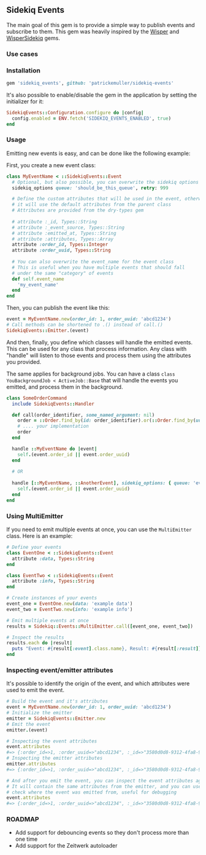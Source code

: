 ## Sidekiq Events

The main goal of this gem is to provide a simple way to publish events and subscribe to them.
This gem was heavily inspired by the [Wisper](https://github.com/krisleech/wisper) and [WisperSidekiq](https://github.com/krisleech/wisper-sidekiq) gems.

### Use cases

### Installation

```ruby
gem 'sidekiq_events', github: 'patrickemuller/sidekiq-events'
```

It's also possible to enable/disable the gem in the application by setting the initializer for it:

```ruby
SidekiqEvents::Configuration.configure do |config|
  config.enabled = ENV.fetch('SIDEKIQ_EVENTS_ENABLED', true)
end
```

### Usage

Emitting new events is easy, and can be done like the following example:

First, you create a new event class:

```ruby
class MyEventName < ::SidekiqEvents::Event
  # Optional, but also possible, you can overwrite the sidekiq options for the event
  sidekiq_options queue: 'should_be_this_queue', retry: 999

  # Define the custom attributes that will be used in the event, otherwise
  # it will use the default attributes from the parent class
  # Attributes are provided from the dry-types gem
  
  # attribute :_id, Types::String
  # attribute :_event_source, Types::String
  # attribute :emitted_at, Types::String
  # attribute :attributes, Types::Array
  attribute :order_id, Types::Integer
  attribute :order_uuid, Types::String
  
  # You can also overwrite the event_name for the event class
  # This is useful when you have multiple events that should fall
  # under the same "category" of events
  def self.event_name
    'my_event_name'
  end
end
```

Then, you can publish the event like this:
```ruby
event = MyEventName.new(order_id: 1, order_uuid: 'abcd1234')
# Call methods can be shortened to .() instead of call.()
SidekiqEvents::Emitter.(event)
```

And then, finally, you define which classes will handle the emitted events.
This can be used for any class that process information.
Any class with "handle" will listen to those events and process them using the attributes you provided.

The same applies for background jobs. You can have a class `class YouBackgroundJob < ActiveJob::Base` 
that will handle the events you emitted, and process them in the background.

```ruby
class SomeOrderCommand
  include SidekiqEvents::Handler

  def call(order_identifier, some_named_argument: nil)
    order = ::Order.find_by(id: order_identifier).or(::Order.find_by(uuid: order_identifier))
    # .... your implementation
    order
  end

  handle ::MyEventName do |event|
    self.(event.order_id || event.order_uuid)
  end
  
  # OR
  
  handle [::MyEventName, ::AnotherEvent], sidekiq_options: { queue: 'events', retry: 123 } do |event|
    self.(event.order_id || event.order_uuid)
  end
end
```

### Using MultiEmitter

If you need to emit multiple events at once, you can use the `MultiEmitter` class. Here is an example:

```ruby
# Define your events
class EventOne < ::SidekiqEvents::Event
  attribute :data, Types::String
end

class EventTwo < ::SidekiqEvents::Event
  attribute :info, Types::String
end

# Create instances of your events
event_one = EventOne.new(data: 'example data')
event_two = EventTwo.new(info: 'example info')

# Emit multiple events at once
results = Sidekiq::Events::MultiEmitter.call([event_one, event_two])

# Inspect the results
results.each do |result|
  puts "Event: #{result[:event].class.name}, Result: #{result[:result]}"
end
```

### Inspecting event/emitter attributes

It's possible to identify the origin of the event, and which attributes were used to emit the event.

```ruby
# Build the event and it's attributes
event = MyEventName.new(order_id: 1, order_uuid: 'abcd1234')
# Initialize the emitter
emitter = SidekiqEvents::Emitter.new
# Emit the event
emitter.(event)

# Inspecting the event attributes
event.attributes
#=> {:order_id=>1, :order_uuid=>"abcd1234", :_id=>"3580d0d8-9312-4fa8-9a3c-91e3288f0701", :_event_source=>nil, :emitted_at=>nil}
# Inspecting the emitter attributes
emitter.attributes
#=> {:order_id=>1, :order_uuid=>"abcd1234", :_id=>"3580d0d8-9312-4fa8-9a3c-91e3288f0701", :_event_source=>"SidekiqEvents::Emitter", :emitted_at=>Tue, 28 Jan 2025 16:12:44 -0800, :_event_class=>"MyEventName"}

# And after you emit the event, you can inspect the event attributes again to see the changes
# It will contain the same attributes from the emitter, and you can use that to
# check where the event was emitted from, useful for debugging
event.attributes
#=> {:order_id=>1, :order_uuid=>"abcd1234", :_id=>"3580d0d8-9312-4fa8-9a3c-91e3288f0701", :_event_source=>"SidekiqEvents::Emitter", :emitted_at=>Tue, 28 Jan 2025 16:12:44 -0800, :_event_class=>"MyEventName"}
```

### ROADMAP

- Add support for debouncing events so they don't process more than one time
- Add support for the Zeitwerk autoloader